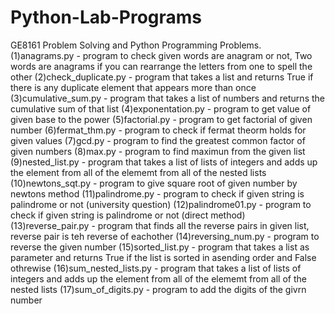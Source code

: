 # Python-Lab-Programs
GE8161 Problem Solving and Python Programming Problems.
(1)anagrams.py - program to check given words are anagram or not, Two words are anagrams if you can rearrange the letters from one to spell the other
(2)check_duplicate.py - program that takes a list and returns True if there is any duplicate element that appears more than once
(3)cumulative_sum.py - program that takes a list of numbers and returns the cumulative sum of that list
(4)exponentation.py - program to get value of given base to the power
(5)factorial.py - program to get factorial of given number
(6)fermat_thm.py - program to check if fermat theorm holds for given values
(7)gcd.py - program to find the greatest common factor of given numbers
(8)max.py - program to find maximun from the given list
(9)nested_list.py - program that takes a list of lists of integers and adds up the element from all of the elememt from all of the nested lists
(10)newtons_sqt.py - program to give square root of given number by newtons method
(11)palindrome.py - program to check if given string is palindrome or not (university question)
(12)palindrome01.py - program to check if given string is palindrome or not (direct method)
(13)reverse_pair.py - program that finds all the reverse pairs in given list, reverse pair is teh reverse of eachother
(14)reversing_num.py - program to reverse the given number
(15)sorted_list.py - program that takes a list as parameter and returns True if the list is sorted in asending order and False othrewise
(16)sum_nested_lists.py - program that takes a list of lists of integers and adds up the element from all of the elememt from all of the nested lists
(17)sum_of_digits.py - program to add the digits of the givrn number
